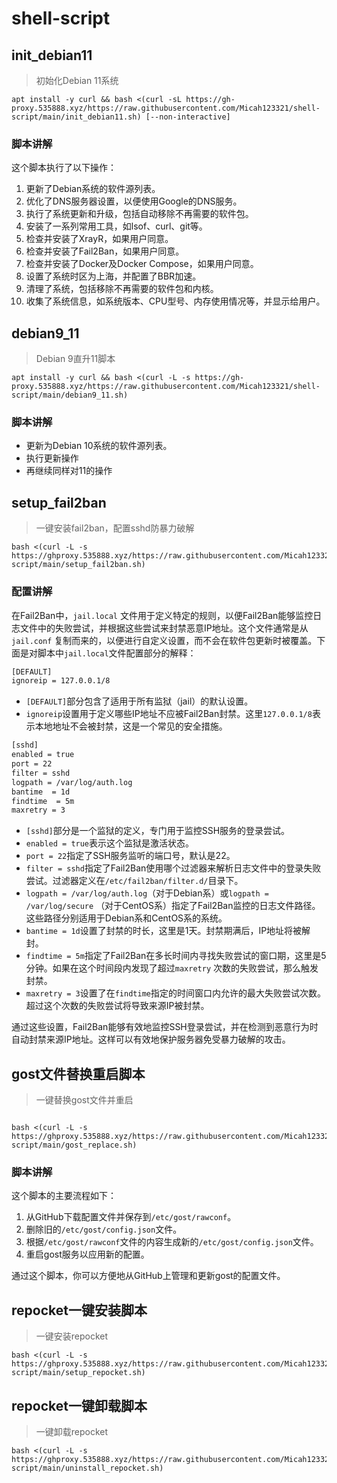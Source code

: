 # shell-script

## init_debian11

> 初始化Debian 11系统

```shell
apt install -y curl && bash <(curl -sL https://gh-proxy.535888.xyz/https://raw.githubusercontent.com/Micah123321/shell-script/main/init_debian11.sh) [--non-interactive]
```

### 脚本讲解

这个脚本执行了以下操作：

1. 更新了Debian系统的软件源列表。
2. 优化了DNS服务器设置，以便使用Google的DNS服务。
3. 执行了系统更新和升级，包括自动移除不再需要的软件包。
4. 安装了一系列常用工具，如lsof、curl、git等。
5. 检查并安装了XrayR，如果用户同意。
6. 检查并安装了Fail2Ban，如果用户同意。
7. 检查并安装了Docker及Docker Compose，如果用户同意。
8. 设置了系统时区为上海，并配置了BBR加速。
9. 清理了系统，包括移除不再需要的软件包和内核。
10. 收集了系统信息，如系统版本、CPU型号、内存使用情况等，并显示给用户。

## debian9_11

> Debian 9直升11脚本

```shell
apt install -y curl && bash <(curl -L -s https://gh-proxy.535888.xyz/https://raw.githubusercontent.com/Micah123321/shell-script/main/debian9_11.sh)
```

### 脚本讲解

- 更新为Debian 10系统的软件源列表。
- 执行更新操作
- 再继续同样对11的操作

## setup_fail2ban

> 一键安装fail2ban，配置sshd防暴力破解

```shell
bash <(curl -L -s https://ghproxy.535888.xyz/https://raw.githubusercontent.com/Micah123321/shell-script/main/setup_fail2ban.sh)
```

### 配置讲解

在Fail2Ban中，`jail.local`
文件用于定义特定的规则，以便Fail2Ban能够监控日志文件中的失败尝试，并根据这些尝试来封禁恶意IP地址。这个文件通常是从`jail.conf`
复制而来的，以便进行自定义设置，而不会在软件包更新时被覆盖。下面是对脚本中`jail.local`文件配置部分的解释：

```bash
[DEFAULT]
ignoreip = 127.0.0.1/8
```

- `[DEFAULT]`部分包含了适用于所有监狱（jail）的默认设置。
- `ignoreip`设置用于定义哪些IP地址不应被Fail2Ban封禁。这里`127.0.0.1/8`表示本地地址不会被封禁，这是一个常见的安全措施。

```bash
[sshd]
enabled = true
port = 22
filter = sshd
logpath = /var/log/auth.log
bantime  = 1d
findtime  = 5m
maxretry = 3
```

- `[sshd]`部分是一个监狱的定义，专门用于监控SSH服务的登录尝试。
- `enabled = true`表示这个监狱是激活状态。
- `port = 22`指定了SSH服务监听的端口号，默认是22。
- `filter = sshd`指定了Fail2Ban使用哪个过滤器来解析日志文件中的登录失败尝试。过滤器定义在`/etc/fail2ban/filter.d/`目录下。
- `logpath = /var/log/auth.log`（对于Debian系）或`logpath = /var/log/secure`
  （对于CentOS系）指定了Fail2Ban监控的日志文件路径。这些路径分别适用于Debian系和CentOS系的系统。
- `bantime = 1d`设置了封禁的时长，这里是1天。封禁期满后，IP地址将被解封。
- `findtime = 5m`指定了Fail2Ban在多长时间内寻找失败尝试的窗口期，这里是5分钟。如果在这个时间段内发现了超过`maxretry`
  次数的失败尝试，那么触发封禁。
- `maxretry = 3`设置了在`findtime`指定的时间窗口内允许的最大失败尝试次数。超过这个次数的失败尝试将导致来源IP被封禁。

通过这些设置，Fail2Ban能够有效地监控SSH登录尝试，并在检测到恶意行为时自动封禁来源IP地址。这样可以有效地保护服务器免受暴力破解的攻击。

## gost文件替换重启脚本

> 一键替换gost文件并重启

```shell

bash <(curl -L -s https://ghproxy.535888.xyz/https://raw.githubusercontent.com/Micah123321/shell-script/main/gost_replace.sh)

```

### 脚本讲解

这个脚本的主要流程如下：

1. 从GitHub下载配置文件并保存到`/etc/gost/rawconf`。
2. 删除旧的`/etc/gost/config.json`文件。
3. 根据`/etc/gost/rawconf`文件的内容生成新的`/etc/gost/config.json`文件。
4. 重启gost服务以应用新的配置。

通过这个脚本，你可以方便地从GitHub上管理和更新gost的配置文件。


## repocket一键安装脚本

> 一键安装repocket

```shell
bash <(curl -L -s https://ghproxy.535888.xyz/https://raw.githubusercontent.com/Micah123321/shell-script/main/setup_repocket.sh)
```

## repocket一键卸载脚本

> 一键卸载repocket

```shell
bash <(curl -L -s https://ghproxy.535888.xyz/https://raw.githubusercontent.com/Micah123321/shell-script/main/uninstall_repocket.sh)
```


